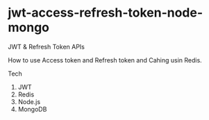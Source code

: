 # jwt-access-refresh-token-node-mongo
JWT &amp; Refresh Token APIs

How to use Access token and Refresh token and Cahing usin Redis.

Tech
1. JWT
2. Redis
3. Node.js
4. MongoDB
